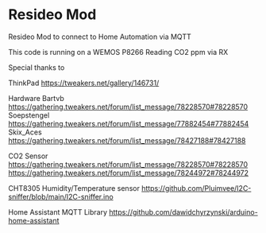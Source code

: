 # Resideo Mod 
Resideo Mod to connect to Home Automation via MQTT 

This code is running on a WEMOS P8266 Reading CO2 ppm via RX

Special thanks to

ThinkPad https://tweakers.net/gallery/146731/

Hardware
Bartvb https://gathering.tweakers.net/forum/list_message/78228570#78228570
Soepstengel https://gathering.tweakers.net/forum/list_message/77882454#77882454
Skix_Aces https://gathering.tweakers.net/forum/list_message/78427188#78427188


CO2 Sensor
https://gathering.tweakers.net/forum/list_message/78228570#78228570
https://gathering.tweakers.net/forum/list_message/78244972#78244972

CHT8305 Humidity/Temperature sensor
https://github.com/Pluimvee/I2C-sniffer/blob/main/I2C-sniffer.ino

Home Assistant MQTT Library
https://github.com/dawidchyrzynski/arduino-home-assistant

